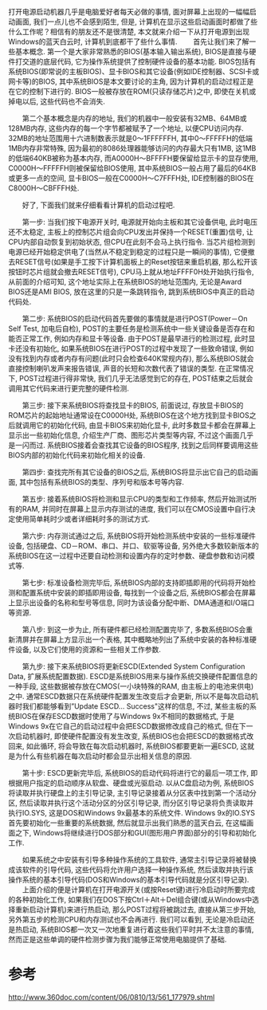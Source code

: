 打开电源启动机器几乎是电脑爱好者每天必做的事情, 面对屏幕上出现的一幅幅启动画面, 我们一点儿也不会感到陌生, 但是, 计算机在显示这些启动画面时都做了些什么工作呢？相信有的朋友还不是很清楚, 本文就来介绍一下从打开电源到出现Windows的蓝天白云时, 计算机到底都干了些什么事情. 
　　首先让我们来了解一些基本概念. 第一个是大家非常熟悉的BIOS(基本输入输出系统), BIOS是直接与硬件打交道的底层代码, 它为操作系统提供了控制硬件设备的基本功能. BIOS包括有系统BIOS(即常说的主板BIOS)、显卡BIOS和其它设备(例如IDE控制器、SCSI卡或网卡等)的BIOS, 其中系统BIOS是本文要讨论的主角, 因为计算机的启动过程正是在它的控制下进行的. BIOS一般被存放在ROM(只读存储芯片)之中, 即使在关机或掉电以后, 这些代码也不会消失. 

　　第二个基本概念是内存的地址, 我们的机器中一般安装有32MB、64MB或128MB内存, 这些内存的每一个字节都被赋予了一个地址, 以便CPU访问内存. 32MB的地址范围用十六进制数表示就是0～1FFFFFFH, 其中0～FFFFFH的低端1MB内存非常特殊, 因为最初的8086处理器能够访问的内存最大只有1MB, 这1MB的低端640KB被称为基本内存, 而A0000H～BFFFFH要保留给显示卡的显存使用, C0000H～FFFFFH则被保留给BIOS使用, 其中系统BIOS一般占用了最后的64KB或更多一点的空间, 显卡BIOS一般在C0000H～C7FFFH处, IDE控制器的BIOS在C8000H～CBFFFH处. 

　　好了, 下面我们就来仔细看看计算机的启动过程吧. 

　　第一步:  当我们按下电源开关时, 电源就开始向主板和其它设备供电, 此时电压还不太稳定, 主板上的控制芯片组会向CPU发出并保持一个RESET(重置)信号, 让CPU内部自动恢复到初始状态, 但CPU在此刻不会马上执行指令. 当芯片组检测到电源已经开始稳定供电了(当然从不稳定到稳定的过程只是一瞬间的事情), 它便撤去RESET信号(如果是手工按下计算机面板上的Reset按钮来重启机器, 那么松开该按钮时芯片组就会撤去RESET信号), CPU马上就从地址FFFF0H处开始执行指令, 从前面的介绍可知, 这个地址实际上在系统BIOS的地址范围内, 无论是Award BIOS还是AMI BIOS, 放在这里的只是一条跳转指令, 跳到系统BIOS中真正的启动代码处. 

　　第二步:  系统BIOS的启动代码首先要做的事情就是进行POST(Power－On Self Test, 加电后自检), POST的主要任务是检测系统中一些关键设备是否存在和能否正常工作, 例如内存和显卡等设备. 由于POST是最早进行的检测过程, 此时显卡还没有初始化, 如果系统BIOS在进行POST的过程中发现了一些致命错误, 例如没有找到内存或者内存有问题(此时只会检查640K常规内存), 那么系统BIOS就会直接控制喇叭发声来报告错误, 声音的长短和次数代表了错误的类型. 在正常情况下, POST过程进行得非常快, 我们几乎无法感觉到它的存在, POST结束之后就会调用其它代码来进行更完整的硬件检测. 

　　第三步:  接下来系统BIOS将查找显卡的BIOS, 前面说过, 存放显卡BIOS的ROM芯片的起始地址通常设在C0000H处, 系统BIOS在这个地方找到显卡BIOS之后就调用它的初始化代码, 由显卡BIOS来初始化显卡, 此时多数显卡都会在屏幕上显示出一些初始化信息, 介绍生产厂商、图形芯片类型等内容, 不过这个画面几乎是一闪而过. 系统BIOS接着会查找其它设备的BIOS程序, 找到之后同样要调用这些BIOS内部的初始化代码来初始化相关的设备. 

　　第四步:  查找完所有其它设备的BIOS之后, 系统BIOS将显示出它自己的启动画面, 其中包括有系统BIOS的类型、序列号和版本号等内容. 

　　第五步:  接着系统BIOS将检测和显示CPU的类型和工作频率, 然后开始测试所有的RAM, 并同时在屏幕上显示内存测试的进度, 我们可以在CMOS设置中自行决定使用简单耗时少或者详细耗时多的测试方式. 

　　第六步:  内存测试通过之后, 系统BIOS将开始检测系统中安装的一些标准硬件设备, 包括硬盘、CD－ROM、串口、并口、软驱等设备, 另外绝大多数较新版本的系统BIOS在这一过程中还要自动检测和设置内存的定时参数、硬盘参数和访问模式等. 

　　第七步:  标准设备检测完毕后, 系统BIOS内部的支持即插即用的代码将开始检测和配置系统中安装的即插即用设备, 每找到一个设备之后, 系统BIOS都会在屏幕上显示出设备的名称和型号等信息, 同时为该设备分配中断、DMA通道和I/O端口等资源. 

　　第八步:  到这一步为止, 所有硬件都已经检测配置完毕了, 多数系统BIOS会重新清屏并在屏幕上方显示出一个表格, 其中概略地列出了系统中安装的各种标准硬件设备, 以及它们使用的资源和一些相关工作参数. 

　　第九步:  接下来系统BIOS将更新ESCD(Extended System Configuration Data, 扩展系统配置数据). ESCD是系统BIOS用来与操作系统交换硬件配置信息的一种手段, 这些数据被存放在CMOS(一小块特殊的RAM, 由主板上的电池来供电)之中. 通常ESCD数据只在系统硬件配置发生改变后才会更新, 所以不是每次启动机器时我们都能够看到”Update ESCD… Success"这样的信息, 不过, 某些主板的系统BIOS在保存ESCD数据时使用了与Windows 9x不相同的数据格式, 于是Windows 9x在它自己的启动过程中会把ESCD数据修改成自己的格式, 但在下一次启动机器时, 即使硬件配置没有发生改变, 系统BIOS也会把ESCD的数据格式改回来, 如此循环, 将会导致在每次启动机器时, 系统BIOS都要更新一遍ESCD, 这就是为什么有些机器在每次启动时都会显示出相关信息的原因. 

　　第十步:  ESCD更新完毕后, 系统BIOS的启动代码将进行它的最后一项工作, 即根据用户指定的启动顺序从软盘、硬盘或光驱启动. 以从C盘启动为例, 系统BIOS将读取并执行硬盘上的主引导记录, 主引导记录接着从分区表中找到第一个活动分区, 然后读取并执行这个活动分区的分区引导记录, 而分区引导记录将负责读取并执行IO.SYS, 这是DOS和Windows 9x最基本的系统文件. Windows 9x的IO.SYS首先要初始化一些重要的系统数据, 然后就显示出我们熟悉的蓝天白云, 在这幅画面之下, Windows将继续进行DOS部分和GUI(图形用户界面)部分的引导和初始化工作. 

　　如果系统之中安装有引导多种操作系统的工具软件, 通常主引导记录将被替换成该软件的引导代码, 这些代码将允许用户选择一种操作系统, 然后读取并执行该操作系统的基本引导代码(DOS和Windows的基本引导代码就是分区引导记录).  　　上面介绍的便是计算机在打开电源开关(或按Reset键)进行冷启动时所要完成的各种初始化工作, 如果我们在DOS下按Ctrl＋Alt＋Del组合键(或从Windows中选择重新启动计算机)来进行热启动, 那么POST过程将被跳过去, 直接从第三步开始, 另外第五步的检测CPU和内存测试也不会再进行. 我们可以看到, 无论是冷启动还是热启动, 系统BIOS都一次又一次地重复进行着这些我们平时并不太注意的事情, 然而正是这些单调的硬件检测步骤为我们能够正常使用电脑提供了基础. 

# 参考

http://www.360doc.com/content/06/0810/13/561_177979.shtml
